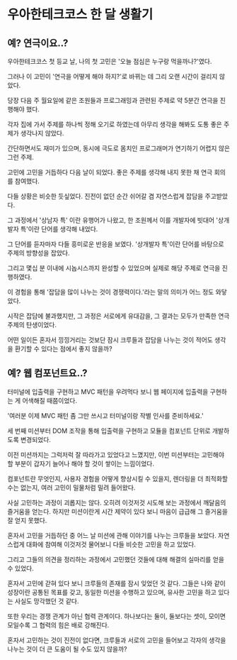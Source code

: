 # 우아한테크코스 한 달 생활기

## 예? 연극이요..?

우아한테크코스 첫 등교 날, 나의 첫 고민은 '오늘 점심은 누구랑 먹을까나?'였다.

그러나 이 고민이 '연극을 어떻게 해야 하지?'로 바뀌는 데 그리 오랜 시간이 걸리지 않았다.

당장 다음 주 월요일에 같은 조원들과 프로그래밍과 관련된 주제로 약 5분간 연극을 진행해야 했다.

각자 집에 가서 주제를 하나씩 정해 오기로 하였는데 아무리 생각을 해봐도 도통 좋은 주제가 생각나지 않았다.

간단하면서도 재미가 있으며, 동시에 극도로 몸치인 프로그래머가 연기하기 어렵지 않은 그런 주제.

고민에 고민을 거듭하다 다음 날이 되었다. 좋은 주제를 생각해 내지 못한 채 연극 회의를 참여했다.

다들 상황은 비슷한 듯싶었다. 진전이 없던 순간 쉬어갈 겸 자연스럽게 잡담을 주고받았다.

그 과정에서 '상남자 특' 이란 유행어가 나왔고, 한 조원께서 이를 개발자에 빗대어 '상개발자 특'이란 단어를 생각해 내었다.

그 단어를 듣자마자 다들 흥미로운 반응을 보였다. '상개발자 특'이란 단어를 바탕으로 주제의 방향성을 잡았다.

그리고 몇십 분 이내에 시놉시스까지 완성할 수 있었으며 실제로 해당 주제로 연극을 진행하였다.

이 경험을 통해 '잡담을 많이 나누는 것이 경쟁력이다.'라는 말의 의미가 어느 정도 와닿았다.

시작은 잡담에 불과했지만, 그 과정은 서로에게 유대감을, 그 결과는 모두가 만족한 연극 주제의 탄생이었다.

어떤 일이든 혼자서 낑낑거리는 것보단 잠시 크루들과 잡담을 나누는 것이 적어도 생각을 환기할 수 있다는 점에서 좋지 않을까?

## 예? 웹 컴포넌트요..?

터미널에 입출력을 구현하고 MVC 패턴을 우려먹다 보니 웹 페이지에 입출력을 구현하는 게 어색해질 때쯤이었다.

'여러분 이제 MVC 패턴 좀 그만 쓰시고 터미널이랑 작별 인사를 준비하세요.'

세 번째 미션부터 DOM 조작을 통해 입출력을 구현하고 모듈을 컴포넌트 단위로 개발하도록 변경되었다.

이전 미션까지는 그럭저럭 잘 따라가고 있었다고 느꼈지만, 이번 미션부터는 고민해야 할 부분이 갑자기 늘어나 해야 할 것이 쌓이는 느낌이었다.

컴포넌트란 무엇인지, 사용자 경험을 어떻게 향상시킬 수 있을지, 렌더링을 더 최적화할 수는 없는지, 여러 고민이 밀물처럼 밀려 들어왔다.

사실 고민하는 과정이 괴롭지는 않다. 오히려 이것저것 시도해 보는 과정에서 깨달음의 즐거움을 얻는다. 하지만 미션이란게 시간 제약이 있다 보니 마음이 급급해 그 즐거움을 잘 얻지 못했다.

혼자서 고민을 거듭하던 중 어느 날 미션에 관해 이야기를 나누는 크루들을 보았다. 자연스럽게 대화에 참여해 이것저것 물어보니 다들 비슷한 고민을 하고 있었다.

그리고 그들의 의견을 정리하는 과정에서 고민했던 것들에 대해 해결의 실마리를 얻을 수 있었다.

혼자서 고민에 갇혀 있다 보니 크루들의 존재를 잠시 잊었던 것 같다. 그들은 나와 같이 성장이란 공통된 목표를 갖고, 동일한 미션을 수행하고 있으며, 유사한 고민을 하고 있다는 사실도 망각했던 것 같다.

또한 우리는 경쟁 관계가 아닌 협력 관계이다. 하나보다는 둘이, 둘보다는 셋이, 모이면 모일수록 그 협력의 힘은 배로 강해진다.

혼자서 고민하는 것이 진전이 없다면, 크루들과 서로의 고민을 들어보고 각자의 생각을 나누는 것이 더 큰 도움이 될 수도 있지 않을까?
